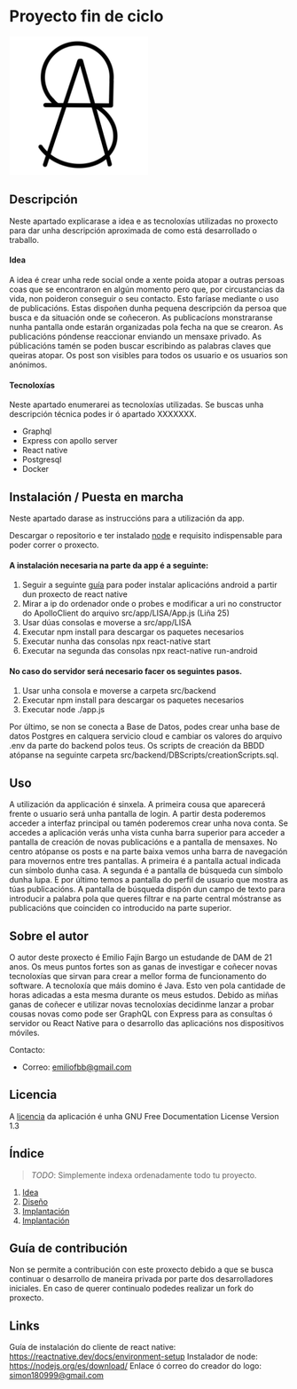 # Proyecto fin de ciclo

<img alt="Logo de SALI" src="doc/img/logo.jpg" height="250" width="250"/>

## Descripción

Neste apartado explicarase a idea e as tecnoloxías utilizadas no proxecto para dar unha descripción aproximada de como está desarrollado o traballo.

#### Idea

A idea é crear unha rede social onde a xente poida atopar a outras persoas coas que se encontraron en algún momento pero que, por circustancias da vida, non poideron conseguir o seu contacto. Esto faríase mediante o uso de publicacións. Estas dispoñen dunha pequena descripción da persoa que busca e da situación onde se coñeceron. As publicacíons monstraranse nunha pantalla onde estarán organizadas pola fecha na que se crearon. As publicacións póndense reaccionar enviando un mensaxe privado. As públicacións tamén se poden buscar escribindo as palabras claves que queiras atopar. Os post son visibles para todos os usuario e os usuarios son anónimos.

#### Tecnoloxías
Neste apartado enumerarei as tecnoloxías utilizadas. Se buscas unha descripción técnica podes ir ó apartado XXXXXXX.
- Graphql
- Express con apollo server
- React native
- Postgresql
- Docker

## Instalación / Puesta en marcha

Neste apartado darase as instruccións para a utilización da app.

Descargar o repositorio e ter instalado [node](https://nodejs.org/es/download/) e requisito indispensable para poder correr o proxecto.

#### A instalación necesaria na parte da app é a seguinte:

1. Seguir a seguinte [guía](https://reactnative.dev/docs/environment-setup) para poder instalar aplicacións android a partir dun proxecto de react native
2. Mirar a ip do ordenador onde o probes e modificar a uri no constructor do ApolloClient do arquivo src/app/LISA/App.js (Liña 25)
3. Usar dúas consolas e moverse a src/app/LISA
4. Executar npm install para descargar os paquetes necesarios
5. Executar nunha das consolas npx react-native start
6. Executar na segunda das consolas npx react-native run-android

#### No caso do servidor será necesario facer os seguintes pasos.

1. Usar unha consola e moverse a carpeta src/backend
2. Executar npm install para descargar os paquetes necesarios
3. Executar node ./app.js

Por último, se non se conecta a Base de Datos, podes crear unha base de datos Postgres en calquera servicio cloud e cambiar os valores do arquivo .env da parte do backend polos teus. Os scripts de creación da BBDD atópanse na seguinte carpeta src/backend/DBScripts/creationScripts.sql.

## Uso

A utilización da applicación é sinxela. A primeira cousa que aparecerá frente o usuario será unha pantalla de login. A partir desta poderemos acceder a interfaz principal ou tamén poderemos crear unha nova conta. Se accedes a aplicación verás unha vista cunha barra superior para acceder a pantalla de creación de novas publicacións e a pantalla de mensaxes. No centro atópanse os posts e na parte baixa vemos unha barra de navegación para movernos entre tres pantallas. A primeira é a pantalla actual indicada cun símbolo dunha casa. A segunda é a pantalla de búsqueda cun símbolo dunha lupa. E por último temos a pantalla do perfil de usuario que mostra as túas publicacións. A pantalla de búsqueda dispón dun campo de texto para introducir a palabra pola que queres filtrar e na parte central móstranse as publicacións que coinciden co introducido na parte superior.

## Sobre el autor

O autor deste proxecto é Emilio Fajín Bargo un estudande de DAM de 21 anos. Os meus puntos fortes son as ganas de investigar e coñecer novas tecnoloxías que sirvan para crear a mellor forma de funcionamento do software. A tecnoloxía que máis domino é Java. Esto ven pola cantidade de horas adicadas a esta mesma durante os meus estudos. Debido as miñas ganas de coñecer e utilizar novas tecnoloxías decidinme lanzar a probar cousas novas como pode ser GraphQL con Express para as consultas ó servidor ou React Native para o desarrollo das aplicacións nos dispositivos móviles. 

Contacto:   
- Correo: emiliofbb@gmail.com

## Licencia

A [licencia](LICENSE.txt) da aplicación é unha GNU Free Documentation License Version 1.3


## Índice

> *TODO*: Simplemente indexa ordenadamente todo tu proyecto.


1. [Idea](doc/templates/Anteproxecto_Emilio_Fajin_Bargo.pdf)
2. [Diseño](doc/templates/5_deseño.md)
3. [Implantación](doc/templates/2_innovacion.md)
4. [Implantación](doc/templates/6_mejoras.md)

## Guía de contribución

Non se permite a contribución con este proxecto debido a que se busca continuar o desarrollo de maneira privada por parte dos desarrolladores iniciales. En caso de querer continualo podedes realizar un fork do proxecto.

## Links

Guía de instalación do cliente de react native: https://reactnative.dev/docs/environment-setup
Instalador de node: https://nodejs.org/es/download/
Enlace ó correo do creador do logo: simon180999@gmail.com

